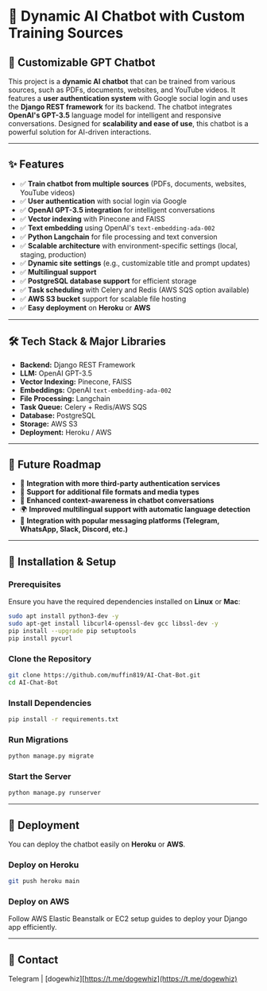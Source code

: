 # 🚀 Dynamic AI Chatbot with Custom Training Sources

## 🤖 Customizable GPT Chatbot

This project is a **dynamic AI chatbot** that can be trained from various sources, such as PDFs, documents, websites, and YouTube videos. It features a **user authentication system** with Google social login and uses the **Django REST framework** for its backend. The chatbot integrates **OpenAI's GPT-3.5** language model for intelligent and responsive conversations. Designed for **scalability and ease of use**, this chatbot is a powerful solution for AI-driven interactions.

---

## ✨ Features

- ✅ **Train chatbot from multiple sources** (PDFs, documents, websites, YouTube videos)
- ✅ **User authentication** with social login via Google
- ✅ **OpenAI GPT-3.5 integration** for intelligent conversations
- ✅ **Vector indexing** with Pinecone and FAISS
- ✅ **Text embedding** using OpenAI's `text-embedding-ada-002`
- ✅ **Python Langchain** for file processing and text conversion
- ✅ **Scalable architecture** with environment-specific settings (local, staging, production)
- ✅ **Dynamic site settings** (e.g., customizable title and prompt updates)
- ✅ **Multilingual support**
- ✅ **PostgreSQL database support** for efficient storage
- ✅ **Task scheduling** with Celery and Redis (AWS SQS option available)
- ✅ **AWS S3 bucket** support for scalable file hosting
- ✅ **Easy deployment** on **Heroku** or **AWS**

---

## 🛠 Tech Stack & Major Libraries

- **Backend:** Django REST Framework
- **LLM:** OpenAI GPT-3.5
- **Vector Indexing:** Pinecone, FAISS
- **Embeddings:** OpenAI `text-embedding-ada-002`
- **File Processing:** Langchain
- **Task Queue:** Celery + Redis/AWS SQS
- **Database:** PostgreSQL
- **Storage:** AWS S3
- **Deployment:** Heroku / AWS

---

## 🔮 Future Roadmap

- 🔗 **Integration with more third-party authentication services**
- 📂 **Support for additional file formats and media types**
- 🧠 **Enhanced context-awareness in chatbot conversations**
- 🌍 **Improved multilingual support with automatic language detection**
- 💬 **Integration with popular messaging platforms (Telegram, WhatsApp, Slack, Discord, etc.)**

---

## 🔧 Installation & Setup

### Prerequisites

Ensure you have the required dependencies installed on **Linux** or **Mac**:

```bash
sudo apt install python3-dev -y
sudo apt-get install libcurl4-openssl-dev gcc libssl-dev -y
pip install --upgrade pip setuptools
pip install pycurl
```

### Clone the Repository

```bash
git clone https://github.com/muffin819/AI-Chat-Bot.git
cd AI-Chat-Bot
```

### Install Dependencies

```bash
pip install -r requirements.txt
```

### Run Migrations

```bash
python manage.py migrate
```

### Start the Server

```bash
python manage.py runserver
```

---

## 🚀 Deployment

You can deploy the chatbot easily on **Heroku** or **AWS**.

### Deploy on Heroku

```bash
git push heroku main
```

### Deploy on AWS

Follow AWS Elastic Beanstalk or EC2 setup guides to deploy your Django app efficiently.

---

## 📩 Contact

Telegram | [dogewhiz][https://t.me/dogewhiz](https://t.me/dogewhiz)

